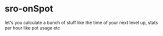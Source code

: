 # sro-onSpot
 let's you calculate a bunch of stuff like the time of your next level up, stats per hour like pot usage etc
